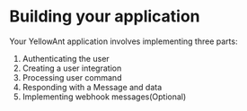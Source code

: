 # Building your application

Your YellowAnt application involves implementing three parts:

1) Authenticating the user
2) Creating a user integration
3) Processing user command
4) Responding with a Message and data
5) Implementing webhook messages(Optional)